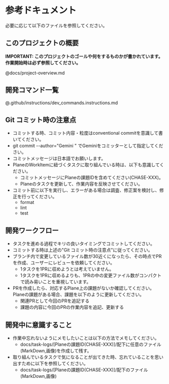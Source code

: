 # 参考ドキュメント

必要に応じて以下のファイルを参照してください。

## このプロジェクトの概要

**IMPORTANT: このプロジェクトのゴールや何をするものかが書かれています。作業開始時は必ず参照してください。**

@docs/project-overview.md

## 開発コマンド一覧

@.github/instructions/dev_commands.instructions.md

## Git コミット時の注意点

- コミットする時、コミット内容・粒度はconventional commitを意識して書いてください。
- git commit --author="Gemini <xxx>" でGeminiをコミッターとして指定してください。
- コミットメッセージは日本語でお願いします。
- PlaneのWorkItemに紐づくタスクに取り組んでいる時は、以下も意識してください。
  - コミットメッセージにPlaneの課題IDを含めてください(CHASE-XXX)。
  - Planeのタスクを更新して、作業内容を反映させてください。
- コミット前に以下を実行し、エラーがある場合は調査、修正案を検討し、修正を行ってください。
  - format
  - lint
  - test

## 開発ワークフロー

- タスクを進める過程でキリの良いタイミングでコミットしてください。
- コミットする時は上述の"Git コミット時の注意点"に従ってください。
- ブランチ内で変更しているファイル数が30近くになったら、その時点でPRを作成、ユーザーにレビューを依頼してください。
  - 1タスクを1PRに収めようとは考えていません。
  - 1タスクを1PRに収めるよりも、1PRの中の変更ファイル数がコンパクトで読み易いことを重視しています。
- PRを作成したら、対応するPlane上の課題がないか確認してください。
  Planeの課題がある場合、課題を以下のように更新してください。
  - 関連PRとして今回のPRを追記する
  - 課題の内容に今回のPRの作業内容を追記、更新する

## 開発中に意識すること

- 作業中忘れないようにメモしたいことは以下の方法でメモしてください。
  - docs/task-logs/[Planeの課題ID(CHASE-XXX)]/配下に任意のファイル(MarkDown,画像)を作成して残す。
- 取り組んでいるタスクで気になることが出てきた時、忘れていることを思い出すために以下を参照してください。
  - docs/task-logs/[Planeの課題ID(CHASE-XXX)]/配下のファイル(MarkDown,画像)
